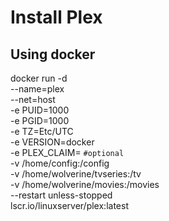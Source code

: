 # Install Plex

## Using docker

docker run -d \
  --name=plex \
  --net=host \
  -e PUID=1000 \
  -e PGID=1000 \
  -e TZ=Etc/UTC \
  -e VERSION=docker \
  -e PLEX_CLAIM= `#optional` \
  -v /home/config:/config \
  -v /home/wolverine/tvseries:/tv \
  -v /home/wolverine/movies:/movies \
  --restart unless-stopped \
  lscr.io/linuxserver/plex:latest